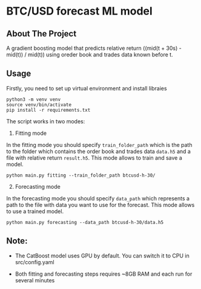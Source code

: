 # BTC/USD forecast ML model

<!-- ABOUT THE PROJECT -->
## About The Project

A gradient boosting model that predicts relative return ((mid(t + 30s) - mid(t)) / mid(t)) using oreder book and trades data known before t. 

<!-- USAGE EXAMPLES -->
## Usage

Firstly, you need to set up virtual environment and install libraies

```
python3 -m venv venv
source venv/bin/activate
pip install -r requirements.txt
```
The script works in two modes:

1. Fitting mode

In the fitting mode you should specify `train_folder_path` which is the path to the folder which contains the order book and trades data `data.h5` and a file with relative return `result.h5`. This mode allows to train and save a model.

```
python main.py fitting --train_folder_path btcusd-h-30/
```

2. Forecasting mode

In the forecasting mode you should specify `data_path` which represents a path to the file with data you want to use for the forecast. This mode allows to use a trained model.

```
python main.py forecasting --data_path btcusd-h-30/data.h5 
```
## Note:

- The CatBoost model uses GPU by default. You can switch it to CPU in src/config.yaml

- Both fitting and forecasting steps requires ~8GB RAM and each run for several minutes
